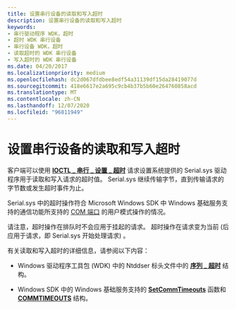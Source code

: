 ```yaml
---
title: 设置串行设备的读取和写入超时
description: 设置串行设备的读取和写入超时
keywords:
- 串行驱动程序 WDK，超时
- 超时 WDK 串行设备
- 串行设备 WDK，超时
- 读取超时的 WDK 串行设备
- 写入超时的 WDK 串行设备
ms.date: 04/20/2017
ms.localizationpriority: medium
ms.openlocfilehash: dc2d067dfdbee8edf54a31139df15da28419077d
ms.sourcegitcommit: 418e6617e2a695c9cb4b37b5b60e264760858acd
ms.translationtype: MT
ms.contentlocale: zh-CN
ms.lasthandoff: 12/07/2020
ms.locfileid: "96811949"
---
```

# <a name="setting-read-and-write-timeouts-for-a-serial-device"></a>设置串行设备的读取和写入超时

客户端可以使用 [**IOCTL \_ 串行 \_ 设置 \_ 超时**](/windows-hardware/drivers/ddi/ntddser/ni-ntddser-ioctl_serial_set_timeouts) 请求设置系统提供的 Serial.sys 驱动程序用于读取和写入请求的超时值。 Serial.sys 继续传输字节，直到传输请求的字节数或发生超时事件为止。

Serial.sys 中的超时操作符合 Microsoft Windows SDK 中 Windows 基础服务支持的通信功能所支持的 [COM 端口](configuration-of-com-ports.md) 的用户模式操作的情况。

请注意，超时操作在排队时不会应用于挂起的请求。 超时操作在请求变为当前 (后应用于请求，即 Serial.sys 开始处理请求) 。

有关读取和写入超时的详细信息，请参阅以下内容：

- Windows 驱动程序工具包 (WDK) 中的 Ntddser 标头文件中的 [**序列 \_ 超时**](/windows-hardware/drivers/ddi/ntddser/ns-ntddser-_serial_timeouts) 结构。

- Windows SDK 中的 Windows 基础服务支持的 [**SetCommTimeouts**](/windows/win32/api/winbase/nf-winbase-setcommtimeouts) 函数和 [**COMMTIMEOUTS**](/windows/win32/api/winbase/ns-winbase-commtimeouts) 结构。
